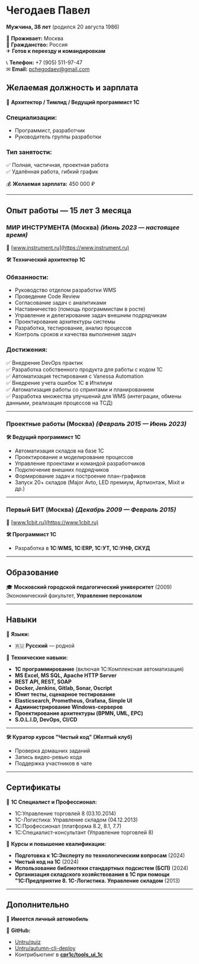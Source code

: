 
# **Чегодаев Павел**  
**Мужчина, 38 лет** (родился 20 августа 1986)  

📍 **Проживает:** Москва  
📜 **Гражданство:** Россия  
✈  **Готов к переезду и командировкам**  

📞 **Телефон:** +7 (905) 511-97-47  
✉ **Email:** pchegodaev@gmail.com  

## **Желаемая должность и зарплата**  
🔹 **Архитектор / Тимлид / Ведущий программист 1С**  

### **Специализации:**  
- Программист, разработчик  
- Руководитель группы разработки  

### **Тип занятости:**  
✅ Полная, частичная, проектная работа  
✅ Удалённая работа, гибкий график  

💰 **Желаемая зарплата:** 450 000 ₽  

---

## **Опыт работы — 15 лет 3 месяца**  

### **МИР ИНСТРУМЕНТА (Москва)** _(Июнь 2023 — настоящее время)_  
🔗 [www.instrument.ru](https://www.instrument.ru)  

**🛠 Технический архитектор 1С**  

### **Обязанности:**  
- Руководство отделом разработки WMS  
- Проведение Code Review 
- Согласование задач с аналитиками  
- Наставничество (помощь программистам в росте)  
- Управление и делегирование задач внешним подрядчикам  
- Проектирование архитектуры системы  
- Разработка, тестирование, анализ процессов  
- Контроль сроков и качества выполнения задач  

### **Достижения:**  
✅ Внедрение DevOps практик  
✅ Разработка собственного продукта для работы с кодом 1С  
✅ Автоматизация тестирования с Vanessa Automation  
✅ Внедрение учета ошибок 1С в Итилиум  
✅ Автоматизация работы со спринтами и планированием  
✅ Разработка множества улучшений для WMS (интеграции, обмены данными, реализация процессов на ТСД)  

---

### **Проектные работы (Москва)** _(Февраль 2015 — Июнь 2023)_  
**🛠 Ведущий программист 1С**  
- Автоматизация складов на базе 1С  
- Проектирование и моделирование процессов  
- Управление проектами и командой разработчиков  
- Подключение внешних подрядчиков  
- Формирование задач и построение план-графиков  
- Запуск 20+ складов (Major Avto, LED премиум, Артмонтаж, Mixit и др.)  

---

### **Первый БИТ (Москва)** _(Декабрь 2009 — Февраль 2015)_  
🔗 [www.1cbit.ru](https://www.1cbit.ru)  

**🛠 Программист 1С**  
- Разработка в **1C:WMS, 1C:ERP, 1C:УТ, 1C:УНФ, СКУД**  

---

## **Образование**  
🎓 **Московский городской педагогический университет** (2009)  
Экономический факультет, **Управление персоналом**  

---

## **Навыки**  

🔹 **Языки:**  
- 🇷🇺 **Русский** — родной  

🔹 **Технические навыки:**  
- **1С программирование** (включая 1С:Комплексная автоматизация)  
- **MS Excel, MS SQL, Apache HTTP Server**  
- **REST API, REST, SOAP**  
- **Docker, Jenkins, Gitlab, Sonar, Oscript**  
- **Юнит тесты, сценарное тестирование**  
- **Elasticsearch, Prometheus, Grafana, Simple UI**  
- **Администрирование Windows-серверов**  
- **Проектирование архитектуры (BPMN, UML, EPC)**  
- **S.O.L.I.D, DevOps, CI/CD**  

---

**🛠 Куратор курсов "Чистый код" (Желтый клуб)**  
- Проверка домашних заданий  
- Запись видео-ревью кода  
- Поддержка участников в чате  

---

## **Сертификаты**  
📜 **1С Специалист и Профессионал:**  
- 1С:Управление торговлей 8 (03.10.2014)  
- 1С-Логистика: Управление складом (04.12.2013)  
- 1С:Профессионал (платформа 8.2, 8.1, 7.7)  
- 1С:Специалист-консультант (Управление торговлей 8)  

📜 **Курсы и повышение квалификации:**  
- **Подготовка к 1С:Эксперту по технологическим вопросам** (2024)
- **Чистый код на 1С** (2024)  
- **Использование библиотеки стандартных подсистем (БСП)** (2024)  
- **Организация складского хозяйствования в 1С при помощи "1С:Предприятие 8. 1С-Логистика. Управление складом** (2013)  

---

## **Дополнительно**  

🚗 **Имеется личный автомобиль**  

🔗 **GitHub:**  
- [Untru/quiz](https://github.com/Untru/quiz)  
- [Untru/autumn-cli-deploy](https://github.com/Untru/autumn-cli-deploy)  
- Контрибьютинг в **[cpr1c/tools_ui_1c](https://github.com/cpr1c/tools_ui_1c)**  
